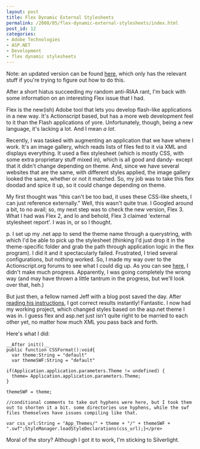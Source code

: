 ```yaml
---
layout: post
title: Flex Dynamic External Stylesheets
permalink: /2008/05/flex-dynamic-external-stylesheets/index.html
post_id: 12
categories: 
- Adobe Technologies
- ASP.NET
- Development
- flex dynamic stylesheets
---
```


Note: an updated version can be found <a href="http://www.thejacklawson.com/index.php/2008/09/flex-dynamic-external-stylesheets-revisited/">here</a>, which only has the relevant stuff if you're trying to figure out how to do this.

After a short hiatus succeeding my random anti-RIAA rant, I'm back with
some information on an interesting Flex issue that I had.

Flex is the new(ish) Adobe tool that lets you develop flash-like
applications in a new way. It's Actionscript based, but has a more web
development feel to it than the Flash applications of yore.
Unfortunately, though, being a new language, it's lacking a lot. And I
mean <span style="font-style: italic;">a lot</span>.

Recently, I was tasked with augmenting an application that we have where I work.
It's an image gallery, which reads lists of files fed to it via XML and
displays everything. It used a flex stylesheet (which is mostly CSS,
with some extra proprietary stuff mixed in), which is all good and
dandy- except that it didn't change depending on theme. And, since we
have several websites that are the same, with different styles applied,
the image gallery looked the same, whether or not it matched. So, my
job was to take this flex doodad and spice it up, so it could change
depending on theme.

My first thought was "this can't be too bad,
it uses these CSS-like sheets, I can just reference externally." Well,
this wasn't quite true. I Googled around a bit, to no avail; so, my
next step was to check the new version, Flex 3. What I had was Flex 2,
and lo and behold, Flex 3 claimed 'external stylesheet report'. I was
in, or so I thought.

p. I set up my .net app to send the theme name
through a querystring, with which I'd be able to pick up the stylesheet
(thinking I'd just drop it in the theme-specific folder and grab the
path through application logic in the flex program). I did it and it
spectacularly failed. Frustrated, I tried several configurations, but
nothing worked. So, I made my way over to the Actionscript.org forums
to see what I could dig up. As you can see <a href="http://www.actionscript.org/forums/showthread.php3?p=722679">here</a>,
I didn't make much progress. Apparently, I was going completely the
wrong way (and may have thrown a little tantrum in the progress, but
we'll look over that, heh.)


But just then, a fellow named Jeff with a blog post saved the day. After <a href="http://jeff.mxdj.com/changing_flex_style_sheets_at_runtime.htm">reading his instructions</a>,
I got correct results instantly! Fantastic. I now had my working
project, which changed styles based on the asp.net theme I was in. I
guess flex and asp.net just isn't quite right to be married to each
other yet, no matter how much XML you pass back and forth.


Here's what I did:

    __After init()__
    public function CSSFormat():void{
      var theme:String = "default"
      var themeSWF:String = "default"

    if(Application.application.parameters.Theme != undefined) { 
      theme= Application.application.parameters.Theme;
    }

    themeSWF = theme;

    //conditional comments to take out hyphens were here, but I took them out to shorten it a bit. some directories use hyphens, while the swf files themselves have issues compiling like that.

    var css_url:String = "App_Themes/" + theme + "/" + themeSWF + ".swf";StyleManager.loadStyleDeclarations(css_url);}</pre>

Moral of the story? Although I got it to work, I'm sticking to Silverlight.

